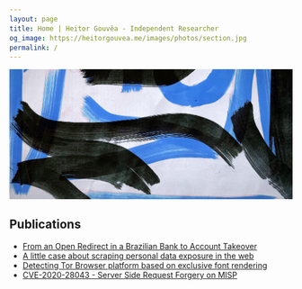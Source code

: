 ```yaml
---
layout: page
title: Home | Heitor Gouvêa - Independent Researcher
og_image: https://heitorgouvea.me/images/photos/section.jpg
permalink: /
---
```


![image](/images/banner.jpeg)

## Publications

* [From an Open Redirect in a Brazilian Bank to Account Takeover](/2020/01/03/From-Open-Redirect-to-Session-Token-Leak)
* [A little case about scraping personal data exposure in the web](/2020/06/23/Scraping-personal-data-exposure-in-the-web)
* [Detecting Tor Browser platform based on exclusive font rendering](/2020/09/23/Detecting-browser-platform-based-on-fonts)
* [CVE-2020-28043 - Server Side Request Forgery on MISP](/2020/11/03/CVE-2020-28043)


<!-- [CVE-2019-15032](/2019/09/17/CVE-2019-15032) / [CVE-2019-15033](/2019/09/17/CVE-2019-15033) -->
<!-- [CVE-2020-9376](/2020/03/04/CVE-2020-9376) / [CVE-2020-9377](/2020/03/04/CVE-2020-9377) -->